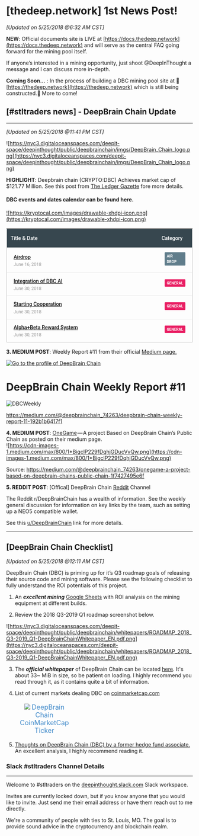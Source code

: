 # [thedeep.network] 1st News Post!

*[Updated on 5/25/2018 @6:32 AM CST]*

**NEW**: Official documents site is LIVE at [https://docs.thedeep.network](https://docs.thedeep.network) and will serve as the central FAQ going forward for the mining pool itself.

If anyone’s interested in a mining opportunity, just shoot @DeepInThought a message and I can discuss more in-depth.

**Coming Soon...** : In the process of building a DBC mining pool site at :construction:[https://thedeep.network](https://thedeep.network) which is still being constructed.:construction: More to come!

## [#stltraders news] - DeepBrain Chain Update
-------
*[Updated on 5/25/2018 @11:41 PM CST]*

![https://nyc3.digitaloceanspaces.com/deepit-space/deepinthought/public/deepbrainchain/imgs/DeepBrain_Chain_logo.png](https://nyc3.digitaloceanspaces.com/deepit-space/deepinthought/public/deepbrainchain/imgs/DeepBrain_Chain_logo.png)


**HIGHLIGHT**: Deepbrain chain (CRYPTO:DBC) Achieves market cap of $121.77 Million. See this post from <a href="https://ledgergazette.com/2018/05/23/deepbrain-chain-market-cap-hits-130-93-million-dbc.html">The Ledger Gazette</a>  fore more details.

#### DBC events and dates calendar can be found here.

<a href="https://kryptocal.com/event/20222/airdrop">

![https://kryptocal.com/images/drawable-xhdpi-icon.png](https://kryptocal.com/images/drawable-xhdpi-icon.png)
</a>
<style>        .resultTable {            -ms-border-bottom-left-radius: 2px;            -ms-border-bottom-right-radius: 2px;            border: solid 1px #dddddd;            border-bottom-left-radius: 2px;            border-bottom-right-radius: 2px;            border-collapse: collapse;            border-spacing: 2px;            font-family: Roboto, Helvetica Neue, Helvetica, Arial, sans-serif;            width: 100%;        }        .resultTable td { padding: 12px 18px; }        .resultTable tr { border: solid 1px #dddddd; }        .resultTable tr > th {            background-color: #37474f;            color: #ffffff;            font-size: 14px;            font-weight: 500;            height: 30px;            line-height: 30px;            padding: 10px;            text-align: left;        }        .label {            -ms-border-radius: 2px;            border: 1px solid transparent;            border-radius: 2px;            color: white;            display: inline-block;            font-size: 10px;            font-weight: 600;            letter-spacing: .1px;            line-height: 1.5384616;            padding: 2px 5px 1px 5px;            text-transform: uppercase;        }        label {            font-weight: 400;            margin-bottom: 7px;            max-width: 100%;        }        .date {            color: #999999;            font-size: 12px;            margin-top: 2px;        }        .title {            color: #03a9f4;            font-family: Roboto, Helvetica Neue, Helvetica, Arial, sans-serif;            font-size: 14px;            font-weight: 500;            line-height: 1.5384616;        }    </style>    <table class="resultTable">            <thead>            <tr>                <th style="width: 100%">Title & Date</th>                    <th>Category</th>            </tr>            </thead>        <tbody>            <tr>                <td>                    <div class="title"><a href="https://kryptocal.com/event/20222/airdrop">Airdrop</a></div>                    <div class="date">June 16, 2018</div>                </td>                    <td>                        <label class="label" style="background-color: #607d8b">Air Drop</label>                    </td>            </tr>            <tr>                <td>                    <div class="title"><a href="https://kryptocal.com/event/15844/integration-of-dbc-ai">Integration of DBC AI</a></div>                    <div class="date">June 30, 2018</div>                </td>                    <td>                        <label class="label" style="background-color: #e91e63">General</label>                    </td>            </tr>            <tr>                <td>                    <div class="title"><a href="https://kryptocal.com/event/15845/starting-cooperation">Starting Cooperation</a></div>                    <div class="date">June 30, 2018</div>                </td>                    <td>                        <label class="label" style="background-color: #e91e63">General</label>                    </td>            </tr>            <tr>                <td>                    <div class="title"><a href="https://kryptocal.com/event/15846/alpha-beta-reward-system">Alpha&#x2B;Beta Reward System</a></div>                    <div class="date">June 30, 2018</div>                </td>                    <td>                        <label class="label" style="background-color: #e91e63">General</label>                    </td>            </tr>        </tbody>    </table>

**3. MEDIUM POST**: Weekly Report #11 from their official 
 <a href="https://medium.com/@deepbrainchain_74263?source=post_header_lockup">Medium page.

![Go to the profile of DeepBrain Chain](https://cdn-images-1.medium.com/fit/c/120/120/1*08MnF_NTyjToybygOUWdnw.png) 
</a>

# DeepBrain Chain Weekly Report #11

![DBCWeekly](https://cdn-images-1.medium.com/max/1600/1*zTpJZ-a4CvyNCWVvm9t0mg.png)

<https://medium.com/@deepbrainchain_74263/deepbrain-chain-weekly-report-11-192b1b6417f1>

**4. MEDIUM POST**: <a href="https://medium.com/@deepbrainchain_74263/onegame-a-project-based-on-deepbrain-chains-public-chain-1f7427495e6f">OneGame</a> — A project Based on DeepBrain Chain’s Public Chain as posted on their medium page.  
![https://cdn-images-1.medium.com/max/800/1*BigclP229fDqhjGDucVvQw.png](https://cdn-images-1.medium.com/max/800/1*BigclP229fDqhjGDucVvQw.png)

Source: <https://medium.com/@deepbrainchain_74263/onegame-a-project-based-on-deepbrain-chains-public-chain-1f7427495e6f>

**5. REDDIT POST**: [Offical] DeepBrain Chain [Reddit](https://www.reddit.com/r/DeepBrainChain/) Channel

<p>The Reddit r/DeepBrainChain has a wealth of information. See the weekly general discussion for information on key links by the team, such as setting up a NEO5 compatible wallet.

See this <a href="https://www.reddit.com/r/DeepBrainChain/"> u/DeepBrainChain</a> link for more details.</p>

----------
[DeepBrain Chain Checklist] 
----------
*[Updated on 5/25/2018 @12:11 AM CST]*

DeepBrain Chain (DBC) is priming up for it’s Q3 roadmap goals of releasing their source code and mining software. Please see the following checklist to fully understand the ROI potentials of this project.  

 1. An **_excellent mining_** <a href="https://docs.google.com/spreadsheets/d/1S2bV1gN--TnW7wzLe72XvcEj31flvFof9un000wgG2s/edit#gid=949957956">Google Sheets</a> with ROI analysis on the mining equipment at different builds.

 2. Review the 2018 Q3-2019 Q1 roadmap screenshot below.
                  
![https://nyc3.digitaloceanspaces.com/deepit-space/deepinthought/public/deepbrainchain/whitepapers/ROADMAP_2018_Q3-2019_Q1-DeepBrainChainWhitepaper_EN.pdf.png](https://nyc3.digitaloceanspaces.com/deepit-space/deepinthought/public/deepbrainchain/whitepapers/ROADMAP_2018_Q3-2019_Q1-DeepBrainChainWhitepaper_EN.pdf.png)
   

 3. The ***official whitepaper*** of DeepBrain Chain can be located [here](https://nyc3.digitaloceanspaces.com/deepit-space/deepinthought/public/deepbrainchain/whitepapers/DeepBrainChainWhitepaper_EN.pdf).
It's about 33~ MiB in size, so be patient on loading. I highly
recommend you read through it, as it contains quite a bit of
information.
              

 4. <p>List of current markets dealing DBC on <a href="https://coinmarketcap.com">coinmarketcap.com</a><div
              style="text-align:center;padding:5px 0px;width:33%;"> <img
              src="https://s2.coinmarketcap.com/static/img/coins/64x64/2316.png">
              <span style="font-size: 18px;">
                  <a href="http://coinmarketcap.com/currencies/deepbrain-chain/?utm_medium=widget&amp;utm_campaign=cmcwidget&amp;utm_source=coinmarketcap.com&amp;utm_content=deepbrain-chain"
                      target="_blank" style="text-decoration: none; color: rgb(66, 139, 202);">DeepBrain Chain CoinMarketCap Ticker</a>
          </span> </div></p>

 5. <a href="https://www.reddit.com/r/DeepBrainChain/comments/7u974c/thoughts_on_deepbrain_chain_dbc_by_a_former_hedge/">Thoughts
              on DeepBrain Chain (DBC) by a former hedge fund associate.</a> An
              excellent analysis, I highly recommend reading it.


###  Slack #stltraders Channel Details
----------
Welcome to #stltraders on the [deepinthought.slack.com](http://deepinthought.slack.com) Slack workspace.

Invites are currently locked down, but if you know anyone that you would like to invite. Just send me their email address or have them reach out to me directly.

We're a community of people with ties to St. Louis, MO. The goal is to provide sound advice in the cryptocurrency and blockchain realm.
